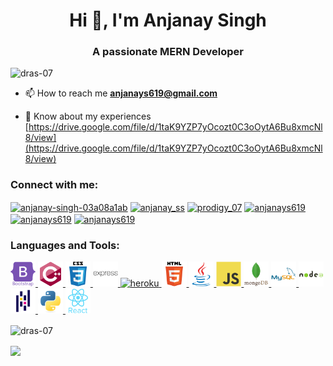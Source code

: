 



<h1 align="center">Hi 👋, I'm Anjanay Singh</h1>
<h3 align="center">A passionate MERN Developer</h3>

<p align="left"> <img src="https://komarev.com/ghpvc/?username=dras-07&label=Profile%20views&color=0e75b6&style=flat" alt="dras-07" /> </p>

- 📫 How to reach me **anjanays619@gmail.com**

- 📄 Know about my experiences [https://drive.google.com/file/d/1taK9YZP7yOcozt0C3oOytA6Bu8xmcNl8/view](https://drive.google.com/file/d/1taK9YZP7yOcozt0C3oOytA6Bu8xmcNl8/view)

<h3 align="left">Connect with me:</h3>
<p align="left">
<a href="https://linkedin.com/in/anjanay-singh-03a08a1ab" target="blank"><img align="center" src="https://raw.githubusercontent.com/rahuldkjain/github-profile-readme-generator/master/src/images/icons/Social/linked-in-alt.svg" alt="anjanay-singh-03a08a1ab" height="30" width="40" /></a>
<a href="https://instagram.com/anjanay_ss" target="blank"><img align="center" src="https://raw.githubusercontent.com/rahuldkjain/github-profile-readme-generator/master/src/images/icons/Social/instagram.svg" alt="anjanay_ss" height="30" width="40" /></a>
<a href="https://www.codechef.com/users/prodigy_07" target="blank"><img align="center" src="https://cdn.jsdelivr.net/npm/simple-icons@3.1.0/icons/codechef.svg" alt="prodigy_07" height="30" width="40" /></a>
<a href="https://www.hackerrank.com/anjanays619" target="blank"><img align="center" src="https://raw.githubusercontent.com/rahuldkjain/github-profile-readme-generator/master/src/images/icons/Social/hackerrank.svg" alt="anjanays619" height="30" width="40" /></a>
<a href="https://www.leetcode.com/anjanays619" target="blank"><img align="center" src="https://raw.githubusercontent.com/rahuldkjain/github-profile-readme-generator/master/src/images/icons/Social/leet-code.svg" alt="anjanays619" height="30" width="40" /></a>
<a href="https://auth.geeksforgeeks.org/user/anjanays619" target="blank"><img align="center" src="https://raw.githubusercontent.com/rahuldkjain/github-profile-readme-generator/master/src/images/icons/Social/geeks-for-geeks.svg" alt="anjanays619" height="30" width="40" /></a>
</p>

<h3 align="left">Languages and Tools:</h3>
<p align="left"> <a href="https://getbootstrap.com" target="_blank" rel="noreferrer"> <img src="https://raw.githubusercontent.com/devicons/devicon/master/icons/bootstrap/bootstrap-plain-wordmark.svg" alt="bootstrap" width="40" height="40"/> </a> <a href="https://www.w3schools.com/cpp/" target="_blank" rel="noreferrer"> <img src="https://raw.githubusercontent.com/devicons/devicon/master/icons/cplusplus/cplusplus-original.svg" alt="cplusplus" width="40" height="40"/> </a> <a href="https://www.w3schools.com/css/" target="_blank" rel="noreferrer"> <img src="https://raw.githubusercontent.com/devicons/devicon/master/icons/css3/css3-original-wordmark.svg" alt="css3" width="40" height="40"/> </a> <a href="https://expressjs.com" target="_blank" rel="noreferrer"> <img src="https://raw.githubusercontent.com/devicons/devicon/master/icons/express/express-original-wordmark.svg" alt="express" width="40" height="40"/> </a> <a href="https://heroku.com" target="_blank" rel="noreferrer"> <img src="https://www.vectorlogo.zone/logos/heroku/heroku-icon.svg" alt="heroku" width="40" height="40"/> </a> <a href="https://www.w3.org/html/" target="_blank" rel="noreferrer"> <img src="https://raw.githubusercontent.com/devicons/devicon/master/icons/html5/html5-original-wordmark.svg" alt="html5" width="40" height="40"/> </a> <a href="https://www.java.com" target="_blank" rel="noreferrer"> <img src="https://raw.githubusercontent.com/devicons/devicon/master/icons/java/java-original.svg" alt="java" width="40" height="40"/> </a> <a href="https://developer.mozilla.org/en-US/docs/Web/JavaScript" target="_blank" rel="noreferrer"> <img src="https://raw.githubusercontent.com/devicons/devicon/master/icons/javascript/javascript-original.svg" alt="javascript" width="40" height="40"/> </a> <a href="https://www.mongodb.com/" target="_blank" rel="noreferrer"> <img src="https://raw.githubusercontent.com/devicons/devicon/master/icons/mongodb/mongodb-original-wordmark.svg" alt="mongodb" width="40" height="40"/> </a> <a href="https://www.mysql.com/" target="_blank" rel="noreferrer"> <img src="https://raw.githubusercontent.com/devicons/devicon/master/icons/mysql/mysql-original-wordmark.svg" alt="mysql" width="40" height="40"/> </a> <a href="https://nodejs.org" target="_blank" rel="noreferrer"> <img src="https://raw.githubusercontent.com/devicons/devicon/master/icons/nodejs/nodejs-original-wordmark.svg" alt="nodejs" width="40" height="40"/> </a> <a href="https://pandas.pydata.org/" target="_blank" rel="noreferrer"> <img src="https://raw.githubusercontent.com/devicons/devicon/2ae2a900d2f041da66e950e4d48052658d850630/icons/pandas/pandas-original.svg" alt="pandas" width="40" height="40"/> </a> <a href="https://www.python.org" target="_blank" rel="noreferrer"> <img src="https://raw.githubusercontent.com/devicons/devicon/master/icons/python/python-original.svg" alt="python" width="40" height="40"/> </a> <a href="https://reactjs.org/" target="_blank" rel="noreferrer"> <img src="https://raw.githubusercontent.com/devicons/devicon/master/icons/react/react-original-wordmark.svg" alt="react" width="40" height="40"/> </a> </p>

<p><img align="center" src="https://github-readme-stats.vercel.app/api/top-langs?username=dras-07&show_icons=true&locale=en&layout=compact" alt="dras-07" /></p>
<a href="https://github.com/Dras-07/github-readme-stats">
  <img align="center" src="https://github-readme-stats.vercel.app/api?username=Dras-07&hide=stars,issues&count_private=true&show_icons=true"/>
</a>
